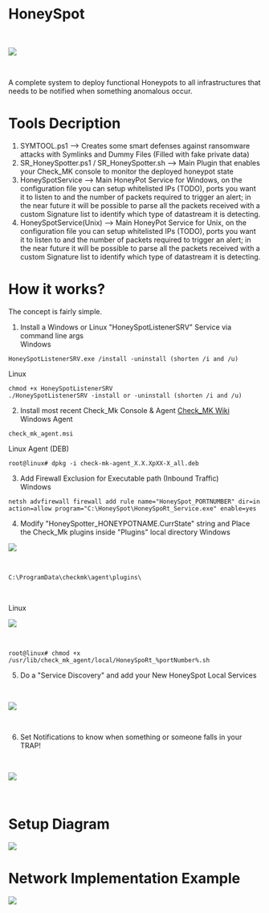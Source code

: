 # HoneySpot
<br>

![](https://i.imgur.com/MpwlleC.png?1)

<br>

A complete system to deploy functional Honeypots to all infrastructures that needs to be notified when something anomalous occur.

# Tools Decription <br>
1) SYMTOOL.ps1 --> Creates some smart defenses against ransomware attacks with Symlinks and Dummy Files (Filled with fake private data) <br>
2) SR_HoneySpotter.ps1 / SR_HoneySpotter.sh --> Main Plugin that enables your Check_MK console to monitor the deployed honeypot state <br>
3) HoneySpotService --> Main HoneyPot Service for Windows, on the configuration file you can setup whitelisted IPs (TODO), ports you want it to listen to and the number of packets required to trigger an alert; in the near future it will be possible to parse all the packets received with a custom Signature list to identify which type of datastream it is detecting. <br>
4) HoneySpotService(Unix) --> Main HoneyPot Service for Unix, on the configuration file you can setup whitelisted IPs (TODO), ports you want it to listen to and the number of packets required to trigger an alert; in the near future it will be possible to parse all the packets received with a custom Signature list to identify which type of datastream it is detecting. <br>

# How it works? <br>
The concept is fairly simple. <br>

1) Install a Windows or Linux "HoneySpotListenerSRV" Service via command line args <br>
Windows <br>

```
HoneySpotListenerSRV.exe /install -uninstall (shorten /i and /u)
```

Linux <br>

```
chmod +x HoneySpotListenerSRV
./HoneySpotListenerSRV -install or -uninstall (shorten /i and /u)
```

2) Install most recent Check_Mk Console & Agent <a href="https://docs.checkmk.com/latest/en/introduction_packages.html">Check_MK Wiki</a><br>
Windows Agent <br>

```
check_mk_agent.msi
```

Linux Agent (DEB) <br>

```
root@linux# dpkg -i check-mk-agent_X.X.XpXX-X_all.deb
```

3) Add Firewall Exclusion for Executable path (Inbound Traffic) <br>
Windows <br>

```
netsh advfirewall firewall add rule name="HoneySpot_PORTNUMBER" dir=in action=allow program="C:\HoneySpot\HoneySpoRt_Service.exe" enable=yes
```
4) Modify "HoneySpotter_HONEYPOTNAME.CurrState" string and Place the Check_Mk plugins inside "Plugins" local directory 
Windows <br>

![](https://i.imgur.com/T55VTWD.png)

<br>

```
C:\ProgramData\checkmk\agent\plugins\
```
<br>

Linux <br>

![](https://i.imgur.com/nCpXPVA.png)

<br>

```
root@linux# chmod +x /usr/lib/check_mk_agent/local/HoneySpoRt_%portNumber%.sh
```

5) Do a "Service Discovery" and add your New HoneySpot Local Services <br>
<br>

![](https://i.imgur.com/QeO7uTh.png)

<br>

6) Set Notifications to know when something or someone falls in your TRAP!<br>
<br>

![](https://i.imgur.com/c2XMJRy.png)

<br> 

# Setup Diagram <br>

![](https://i.imgur.com/CO6csLU.png)

# Network Implementation Example <br>

![](https://i.imgur.com/6PlwpkK.png)

